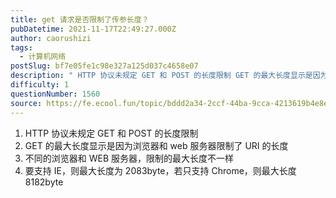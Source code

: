 ```yaml
---
title: get 请求是否限制了传参长度？
pubDatetime: 2021-11-17T22:49:27.000Z
author: caorushizi
tags:
  - 计算机网络
postSlug: bf7e05fe1c98e327a125d037c4658e07
description: " HTTP 协议未规定 GET 和 POST 的长度限制 GET 的最大长度显示是因为浏览器和 web 服务器限制了 URI 的长度 不同的浏览器和 WEB 服务器，限制的最大长度不一样 要支持 IE，则最大长度为 2083byte，若只支持 Chrome，则最大长度 8182byte "
difficulty: 1
questionNumber: 1560
source: https://fe.ecool.fun/topic/bddd2a34-2ccf-44ba-9cca-4213619b4e8e
---
```


1. HTTP 协议未规定 GET 和 POST 的长度限制
2. GET 的最大长度显示是因为浏览器和 web 服务器限制了 URI 的长度
3. 不同的浏览器和 WEB 服务器，限制的最大长度不一样
4. 要支持 IE，则最大长度为 2083byte，若只支持 Chrome，则最大长度 8182byte
